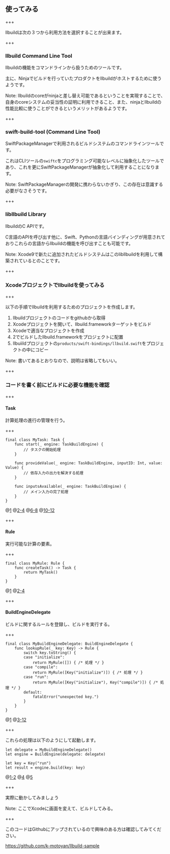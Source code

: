 ## 使ってみる

+++

llbuildは次の３つから利用方法を選択することが出来ます。

+++

### llbuild Command Line Tool

llbuildの機能をコマンドラインから扱うためのツールです。

主に、Ninjaでビルドを行っていたプロダクトをllbuildがホストするために使うようです。

Note:
llbuildのcoreがninjaと差し替え可能であるということを実現することで、自身のcoreシステムの妥当性の証明に利用できること、また、ninjaとllbuildの性能比較に使うことができるというメリットがあるようです。

+++

### swift-build-tool (Command Line Tool)

SwiftPackageManagerで利用されるビルドシステムのコマンドラインツールです。

これはCLIツールの`swiftc`をプログラミング可能なレベルに抽象化したツールであり、これを更にSwiftPackageManagerが抽象化して利用することになります。

Note:
SwiftPackageManagerの開発に携わらないかぎり、この存在は意識する必要がなさそうです。

+++

### libllbuild Library

llbuildのC APIです。

C言語のAPIを呼び出す他に、Swift、Pythonの言語バインディングが用意されておりこれらの言語からllbuildの機能を呼び出すことも可能です。

Note:
Xcode9で新たに追加されたビルドシステムはこのlibllbuildを利用して構築されているとのことです。

+++

### Xcodeプロジェクトでllbuildを使ってみる

+++

以下の手順でllbuildを利用するためのプロジェクトを作成します。

1. llbuildプロジェクトのコードをgithubから取得
2. Xcodeプロジェクトを開いて、llbuild.frameworkターゲットをビルド
3. Xcodeで適当なプロジェクトを作成
4. 2でビルドしたllbuild.frameworkをプロジェクトに配置
5. llbuiildプロジェクトの`products/swift-bindings/llbuild.swift`をプロジェクトの中にコピー

Note:
書いてあるとおりなので、説明は省略してもいい。

+++

### コードを書く前にビルドに必要な機能を確認

+++

#### Task

計算処理の進行の管理を行う。

+++

```
final class MyTask: Task {
    func start(_ engine: TaskBuildEngine) {
        // タスクの開始処理
    }

    func provideValue(_ engine: TaskBuildEngine, inputID: Int, value: Value) {
        // 依存入力の出力を解決する処理
    }

    func inputsAvailable(_ engine: TaskBuildEngine) {
        // メイン入力の完了処理
    }
}
```

@[1](Taskプロトコルに準拠させます)
@[2-4](タスクの開始、依存する入力がある場合ビルドエンジンに入力を処理するよう登録する)
@[6-8](各入力の出力を処理します)
@[10-12](入力の完了処理、ここで依存入力の出力を元にRuleから渡された計算処理を行います)

+++

#### Rule

実行可能な計算の要素。

+++

```
final class MyRule: Rule {
    func createTask() -> Task {
        return MyTask()
    }
}
```

@[1](Ruleプロトコルに準拠させます)
@[2-4](タスクを生成します)

+++

#### BuildEngineDelegate

ビルドに関するルールを登録し、ビルドを実行する。

+++

```
final class MyBuildEngineDelegate: BuildEngineDelegate {
    func lookupRule(_ key: Key) -> Rule {
        switch key.toString() {
        case "initialize":
            return MyRule([]) { /* 処理 */ }
        case "compile":
            return MyRule([Key("initialize")]) { /* 処理 */ }
        case "run":
            return MyRule([Key("initialize"), Key("compile")]) { /* 処理 */ }
        default:
            fatalError("unexpected key.")
        }
    }
}
```

@[1](BuildEngineDelegateプロトコルに準拠させます)
@[3-12](Keyに対するビルドルールを実行します)

+++

これらの処理は以下のようにして起動します。

```
let delegate = MyBuildEngineDelegate()
let engine = BuildEngine(delegate: delegate)

let key = Key("run")
let result = engine.build(key: key)
```

@[1-2](ビルドエンジンを生成します)
@[4](実行するビルドルールを指定します)
@[5](ビルドを実行し、結果を受け取ります)

+++

実際に動かしてみましょう

Note:
ここでXcodeに画面を変えて、ビルドしてみる。

+++

このコードはGithubにアップされているので興味のある方は確認してみてください。

https://github.com/k-motoyan/llbuild-sample
